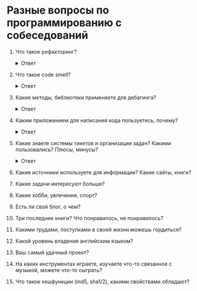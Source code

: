 # Разные вопросы по программированию с собеседований

1. Что такое рефакторинг?

    <details>
      <summary>Ответ</summary>
      Рефакторинг представляет собой процесс такого изменения программной системы, при котором не меняется внешнее поведение кода, но улучшается его внутренняя структура. Это способ систематического приведения кода в порядок, при котором шансы появления новых ошибок минимальны.

      В сущности, при проведении рефакторинга кода вы улучшаете его дизайн уже после того, как он написан.
    </details>

1. Что такое code smell?

    <details>
      <summary>Ответ</summary>
      Термин, обозначающий код с признаками (запахами) проблем в системе. Это могут быть: дублирование кода, длинный метод, большой класс, длинный список параметров, расходящиеся модификации, операторы типа switch, ленивый класс, временное поле, отказ от наследства

      https://ru.wikipedia.org/wiki/%D0%9A%D0%BE%D0%B4_%D1%81_%D0%B7%D0%B0%D0%BF%D0%B0%D1%88%D0%BA%D0%BE%D0%BC#%D0%92%D1%80%D0%B5%D0%BC%D0%B5%D0%BD%D0%BD%D0%BE%D0%B5_%D0%BF%D0%BE%D0%BB%D0%B5
    </details>

1. Какие методы, библиотеки применяете для дебагинга?

    <details>
      <summary>Ответ</summary>
      
      * web-console
      * debugger
      * byebug
      * pry
    </details>

1. Каким приложением для написания кода пользуетесь, почему?

    <details>
      <summary>Ответ</summary>
      
      * Rubymine
      * Vscode
      * Sublime
      * Atom
    </details>

1. Какие знаете системы тикетов и организации задач? Какими пользовались? Плюсы, минусы?

    <details>
      <summary>Ответ</summary>
      
      * jira,
      * pivotaltrecker
      * redmine
    </details>

1. Какие источники используете для информации? Какие сайты, книги?
1. Какие задачи интересуют больше?
1. Какие хобби, увлечения, спорт?
1. Есть ли свой блог, о чем?
1. Три последние книги? Что понравилось, не понравилось?
1. Какими трудами, поступками в своей жизни можешь гордиться?
1. Какой уровень владения английским языком?
1. Ваш самый удачный проект?
1. На каких инструментах играете, изучаете что-то связанное с музыкой, можете что-то сыграть?
1. Что такое хешфункции (md5, sha1/2), какими свойствами обладают?
